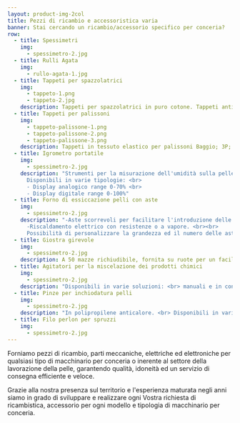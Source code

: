 ```yaml
---
layout: product-img-2col
title: Pezzi di ricambio e accessoristica varia
banner: Stai cercando un ricambio/accessorio specifico per conceria?
row:
  - title: Spessimetri
    img:
      - spessimetro-2.jpg
  - title: Rulli Agata
    img:
      - rullo-agata-1.jpg
  - title: Tappeti per spazzolatrici
    img:
      - tappeto-1.png
      - tappeto-2.jpg
    description: Tappeti per spazzolatrici in puro cotone. Tappeti antistatici e antipolvere senza giunture in rilievo
  - title: Tappeti per palissoni
    img:
      - tappeto-palissone-1.png
      - tappeto-palissone-2.png
      - tappeto-palissone-3.png
    description: Tappeti in tessuto elastico per palissoni Baggio; 3P; Cartigliano ecc.
  - title: Igrometro portatile
    img:
      - spessimetro-2.jpg
    description: "Strumenti per la misurazione dell'umidità sulla pelle.
      Disponibili in varie tipologie: <br>
      - Display analogico range 0-70% <br>
      - Display digitale range 0-100%"
  - title: Forno di essiccazione pelli con aste
    img:
      - spessimetro-2.jpg
    description: "-Aste scorrevoli per facilitare l'introduzione delle pelli. <br>
      -Riscaldamento elettrico con resistenze o a vapore. <br><br>
      Possibilità di personalizzare la grandezza ed il numero delle aste."
  - title: Giostra girevole
    img:
      - spessimetro-2.jpg
    description: A 50 mazze richiudibile, fornita su ruote per un facile spostamento.
  - title: Agitatori per la miscelazione dei prodotti chimici
    img:
      - spessimetro-2.jpg
    description: "Disponibili in varie soluzioni: <br> manuali e in continuo per fusti o per cisterne."
  - title: Pinze per inchiodatura pelli
    img:
      - spessimetro-2.jpg
    description: "In polipropilene anticalore. <br> Disponibili in varie tipologie e materiali."
  - title: Filo perlon per spruzzi
    img:
      - spessimetro-2.jpg
---
```


Forniamo pezzi di ricambio, parti meccaniche, elettriche ed elettroniche per qualsiasi tipo di macchinario per conceria o inerente al settore della lavorazione della pelle, garantendo qualità, idoneità ed un servizio di consegna efficiente e veloce.

Grazie alla nostra presenza sul territorio e l'esperienza maturata negli anni siamo in grado di sviluppare e realizzare ogni Vostra richiesta di ricambistica, accessorio per ogni modello e tipologia di macchinario per conceria.
